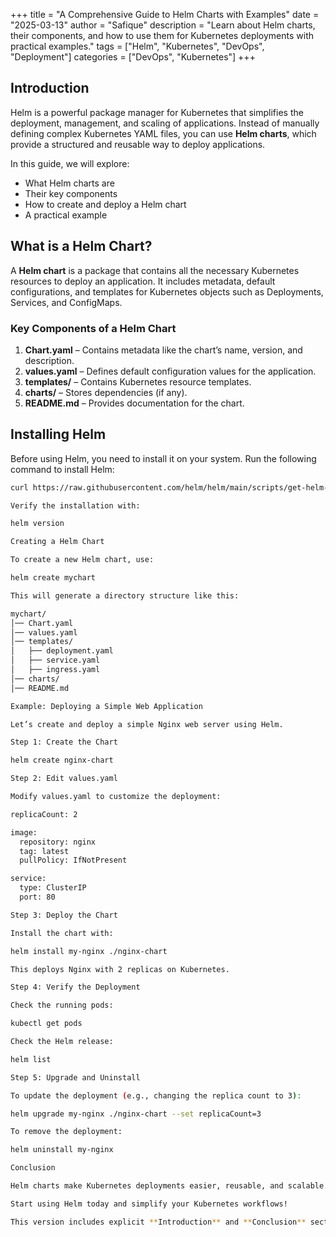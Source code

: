 +++
title = "A Comprehensive Guide to Helm Charts with Examples"
date = "2025-03-13"
author = "Safique"
description = "Learn about Helm charts, their components, and how to use them for Kubernetes deployments with practical examples."
tags = ["Helm", "Kubernetes", "DevOps", "Deployment"]
categories = ["DevOps", "Kubernetes"]
+++

## Introduction  

Helm is a powerful package manager for Kubernetes that simplifies the deployment, management, and scaling of applications. Instead of manually defining complex Kubernetes YAML files, you can use **Helm charts**, which provide a structured and reusable way to deploy applications.  

In this guide, we will explore:  

- What Helm charts are  
- Their key components  
- How to create and deploy a Helm chart  
- A practical example  

## What is a Helm Chart?  

A **Helm chart** is a package that contains all the necessary Kubernetes resources to deploy an application. It includes metadata, default configurations, and templates for Kubernetes objects such as Deployments, Services, and ConfigMaps.  

### Key Components of a Helm Chart  

1. **Chart.yaml** – Contains metadata like the chart’s name, version, and description.  
2. **values.yaml** – Defines default configuration values for the application.  
3. **templates/** – Contains Kubernetes resource templates.  
4. **charts/** – Stores dependencies (if any).  
5. **README.md** – Provides documentation for the chart.  

## Installing Helm  

Before using Helm, you need to install it on your system. Run the following command to install Helm:  

```sh
curl https://raw.githubusercontent.com/helm/helm/main/scripts/get-helm-3 | bash

Verify the installation with:

helm version

Creating a Helm Chart

To create a new Helm chart, use:

helm create mychart

This will generate a directory structure like this:

mychart/
│── Chart.yaml
│── values.yaml
│── templates/
│   ├── deployment.yaml
│   ├── service.yaml
│   ├── ingress.yaml
│── charts/
│── README.md

Example: Deploying a Simple Web Application

Let’s create and deploy a simple Nginx web server using Helm.

Step 1: Create the Chart

helm create nginx-chart

Step 2: Edit values.yaml

Modify values.yaml to customize the deployment:

replicaCount: 2

image:
  repository: nginx
  tag: latest
  pullPolicy: IfNotPresent

service:
  type: ClusterIP
  port: 80

Step 3: Deploy the Chart

Install the chart with:

helm install my-nginx ./nginx-chart

This deploys Nginx with 2 replicas on Kubernetes.

Step 4: Verify the Deployment

Check the running pods:

kubectl get pods

Check the Helm release:

helm list

Step 5: Upgrade and Uninstall

To update the deployment (e.g., changing the replica count to 3):

helm upgrade my-nginx ./nginx-chart --set replicaCount=3

To remove the deployment:

helm uninstall my-nginx

Conclusion

Helm charts make Kubernetes deployments easier, reusable, and scalable. By using Helm, you can package applications, manage configurations, and automate deployments efficiently.

Start using Helm today and simplify your Kubernetes workflows!

This version includes explicit **Introduction** and **Conclusion** sections, along with a **practical example** of deploying an Nginx web server using Helm. Let me know if you need any changes!